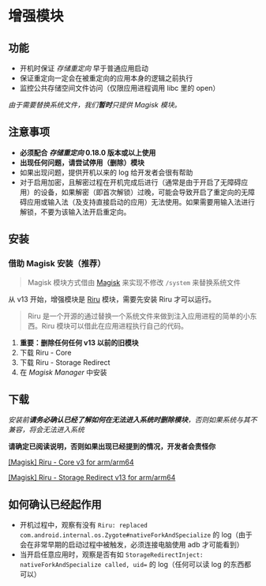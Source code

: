 # 增强模块

## 功能

* 开机时保证 _存储重定向_ 早于普通应用启动
* 保证重定向一定会在被重定向的应用本身的逻辑之前执行
* 监控公共存储空间文件访问（仅限应用进程调用 libc 里的 open）

_由于需要替换系统文件，我们**暂时**只提供 Magisk 模块。_

## 注意事项

* **必须配合 _存储重定向_ 0.18.0 版本或以上使用**
* **出现任何问题，请尝试停用（删除）模块**
* 如果出现问题，提供开机以来的 log 给开发者会很有帮助
* 对于启用加密，且解密过程在开机完成后进行（通常是由于开启了无障碍应用）的设备，如果解密（即首次解锁）过晚，可能会导致开启了重定向的无障碍应用或输入法（及支持直接启动的应用）无法使用。如果需要用输入法进行解锁，不要为该输入法开启重定向。

## 安装

### 借助 Magisk 安装（推荐）

> Magisk 模块方式借由 [Magisk](https://forum.xda-developers.com/apps/magisk/official-magisk-v7-universal-systemless-t3473445) 来实现不修改 `/system` 来替换系统文件

从 v13 开始，增强模块是 [Riru](https://github.com/RikkaApps/Riru) 模块，需要先安装 Riru 才可以运行。

> Riru 是一个开源的通过替换一个系统文件来做到注入应用进程的简单的小东西。Riru 模块可以借此在应用进程执行自己的代码。

1. **重要：删除任何任何 v13 以前的旧模块**
2. 下载 Riru - Core
3. 下载 Riru - Storage Redirect
4. 在 _Magisk Manager_ 中安装

## 下载

_安装前**请务必确认已经了解如何在无法进入系统时删除模块**，否则如果系统与其不兼容，将会无法进入系统_

**请确定已阅读说明，否则如果出现已经提到的情况，开发者会责怪你**

[[Magisk] Riru - Core v3 for arm/arm64](https://github.com/RikkaApps/Riru/releases/download/v3/magisk-riru-core-arm-arm64-v3.zip)

[[Magisk] Riru - Storage Redirect v13 for arm/arm64](https://github.com/RikkaApps/StorageRedirect-assets/releases/download/assets/magisk-riru-storage-redirect-arm-arm64-v13.zip)

## 如何确认已经起作用

* 开机过程中，观察有没有 `Riru: replaced com.android.internal.os.Zygote#nativeForkAndSpecialize` 的 log（由于会在非常早期的启动过程中被触发，必须连接电脑使用 adb 才可能看到）
* 当开启任意应用时，观察是否有如 `StorageRedirectInject: nativeForkAndSpecialize called, uid=` 的 log（任何可以读 log 的东西都可以）